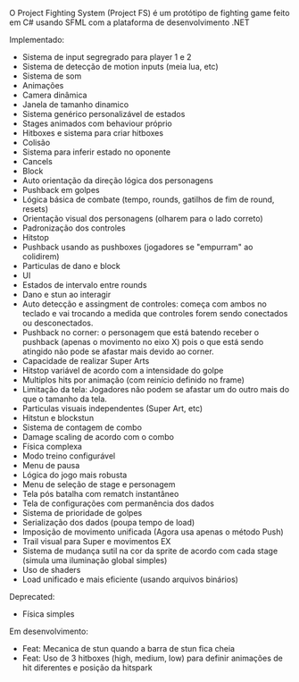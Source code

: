 O Project Fighting System (Project FS) é um protótipo de fighting game feito em C# usando SFML com a plataforma de desenvolvimento .NET

Implementado:
- Sistema de input segregrado para player 1 e 2
- Sistema de detecção de motion inputs (meia lua, etc)
- Sistema de som
- Animações
- Camera dinâmica
- Janela de tamanho dinamico
- Sistema genérico personalizável de estados
- Stages animados com behaviour próprio
- Hitboxes e sistema para criar hitboxes
- Colisão
- Sistema para inferir estado no oponente
- Cancels
- Block
- Auto orientação da direção lógica dos personagens
- Pushback em golpes
- Lógica básica de combate (tempo, rounds, gatilhos de fim de round, resets)
- Orientação visual dos personagens (olharem para o lado correto)
- Padronização dos controles
- Hitstop
- Pushback usando as pushboxes (jogadores se "empurram" ao colidirem)
- Particulas de dano e block
- UI
- Estados de intervalo entre rounds
- Dano e stun ao interagir
- Auto detecção e assingment de controles:  começa com ambos no teclado e vai trocando a medida que controles forem sendo conectados ou desconectados.
- Pushback no corner: o personagem que está batendo receber o pushback (apenas o movimento no eixo X) pois o que está sendo atingido não pode se afastar mais devido ao corner.
- Capacidade de realizar Super Arts
- Hitstop variável de acordo com a intensidade do golpe
- Multiplos hits por animação (com reinício definido no frame)
- Limitação da tela: Jogadores não podem se afastar um do outro mais do que o tamanho da tela.
- Particulas visuais independentes (Super Art, etc)
- Hitstun e blockstun
- Sistema de contagem de combo
- Damage scaling de acordo com o combo
- Física complexa
- Modo treino configurável 
- Menu de pausa
- Lógica do jogo mais robusta
- Menu de seleção de stage e personagem
- Tela pós batalha com rematch instantâneo
- Tela de configurações com permanência dos dados
- Sistema de prioridade de golpes
- Serialização dos dados (poupa tempo de load)
- Imposição de movimento unificada (Agora usa apenas o método Push)
- Trail visual para Super e movimentos EX
- Sistema de mudança sutil na cor da sprite de acordo com cada stage (simula uma iluminação global simples)
- Uso de shaders
- Load unificado e mais eficiente (usando arquivos binários)

Deprecated:
- Física simples

Em desenvolvimento:
- Feat: Mecanica de stun quando a barra de stun fica cheia
- Feat: Uso de 3 hitboxes (high, medium, low) para definir animações de hit diferentes e posição da hitspark

